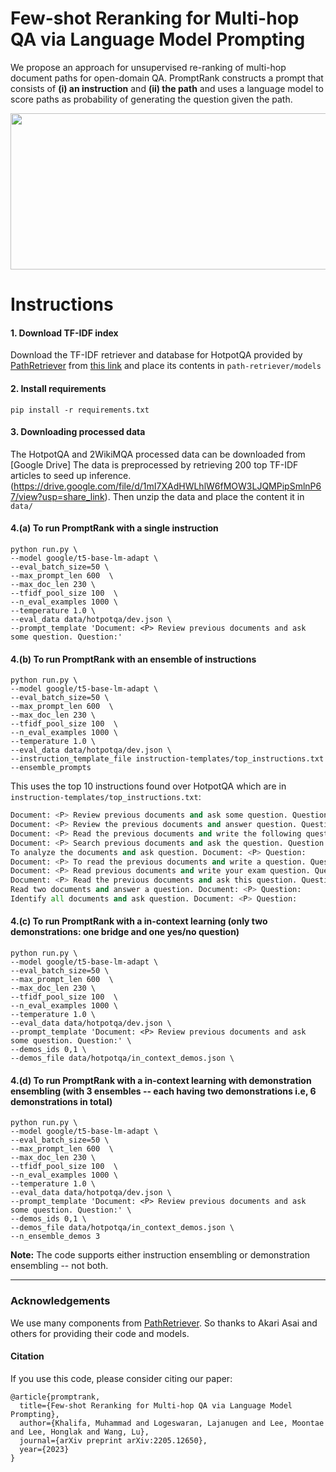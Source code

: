 # Few-shot Reranking for Multi-hop QA via Language Model Prompting

We propose an approach for unsupervised re-ranking of multi-hop document paths for open-domain QA. PromptRank constructs a prompt that consists of **(i) an instruction** and **(ii) the path** and uses a language model to score paths as probability of generating the question given the path.
<p align="center">
<img src="img/overview.png"  width="700" height="250">
</p>

# Instructions 

#### 1. Download TF-IDF index
Download the TF-IDF retriever and database for HotpotQA provided by [PathRetriever](https://github.com/AkariAsai/learning_to_retrieve_reasoning_paths) from [this link](https://drive.google.com/open?id=1ra37xtEXSROG_f90XxR4kgElGJWUHQyM) and place its contents in `path-retriever/models`

#### 2. Install requirements 
```
pip install -r requirements.txt
```

#### 3. Downloading processed data
The HotpotQA and 2WikiMQA processed data can be downloaded from [Google Drive] The data is preprocessed by retrieving 200 top TF-IDF articles to seed up inference. (https://drive.google.com/file/d/1mI7XAdHWLhlW6fMOW3LJQMPipSmlnP67/view?usp=share_link). Then unzip the data and place the content it in ```data/```

#### 4.(a) To run PromptRank with a single instruction 
```
python run.py \
--model google/t5-base-lm-adapt \
--eval_batch_size=50 \
--max_prompt_len 600  \
--max_doc_len 230 \
--tfidf_pool_size 100  \
--n_eval_examples 1000 \
--temperature 1.0 \
--eval_data data/hotpotqa/dev.json \
--prompt_template 'Document: <P> Review previous documents and ask some question. Question:'
```

#### 4.(b) To run PromptRank with an ensemble of instructions 
```
python run.py \
--model google/t5-base-lm-adapt \
--eval_batch_size=50 \
--max_prompt_len 600  \
--max_doc_len 230 \
--tfidf_pool_size 100  \
--n_eval_examples 1000 \
--temperature 1.0 \
--eval_data data/hotpotqa/dev.json \
--instruction_template_file instruction-templates/top_instructions.txt
--ensemble_prompts 
```

This uses the top 10 instructions found over HotpotQA which are in `instruction-templates/top_instructions.txt`: 
```python
Document: <P> Review previous documents and ask some question. Question
Document: <P> Review the previous documents and answer question. Question:
Document: <P> Read the previous documents and write the following question. Question:
Document: <P> Search previous documents and ask the question. Question:
To analyze the documents and ask question. Document: <P> Question:
Document: <P> To read the previous documents and write a question. Question:
Document: <P> Read previous documents and write your exam question. Question:
Document: <P> Read the previous documents and ask this question. Question:
Read two documents and answer a question. Document: <P> Question:
Identify all documents and ask question. Document: <P> Question:
```


#### 4.(c) To run PromptRank with a in-context learning (only two demonstrations: one bridge and one yes/no question) 
```
python run.py \
--model google/t5-base-lm-adapt \
--eval_batch_size=50 \
--max_prompt_len 600  \
--max_doc_len 230 \
--tfidf_pool_size 100  \
--n_eval_examples 1000 \
--temperature 1.0 \
--eval_data data/hotpotqa/dev.json \
--prompt_template 'Document: <P> Review previous documents and ask some question. Question:' \
--demos_ids 0,1 \ 
--demos_file data/hotpotqa/in_context_demos.json \
```
#### 4.(d) To run PromptRank with a in-context learning with demonstration ensembling (with 3 ensembles -- each having two demonstrations i.e, 6 demonstrations in total)
```
python run.py \
--model google/t5-base-lm-adapt \
--eval_batch_size=50 \
--max_prompt_len 600  \
--max_doc_len 230 \
--tfidf_pool_size 100  \
--n_eval_examples 1000 \
--temperature 1.0 \
--eval_data data/hotpotqa/dev.json \
--prompt_template 'Document: <P> Review previous documents and ask some question. Question:' \
--demos_ids 0,1 \ 
--demos_file data/hotpotqa/in_context_demos.json \
--n_ensemble_demos 3
```

**Note:** The code supports either instruction ensembling or demonstration ensembling -- not both. 


----- 
### Acknowledgements 
We use many components from [PathRetriever](https://github.com/AkariAsai/learning_to_retrieve_reasoning_paths). So thanks to Akari Asai and others for providing their code and models.

#### Citation
If you use this code, please consider citing our paper:
```
@article{promptrank,
  title={Few-shot Reranking for Multi-hop QA via Language Model Prompting},
  author={Khalifa, Muhammad and Logeswaran, Lajanugen and Lee, Moontae and Lee, Honglak and Wang, Lu},
  journal={arXiv preprint arXiv:2205.12650},
  year={2023}
}
```
